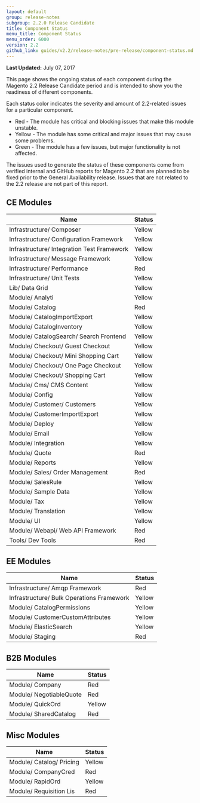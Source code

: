 ```yaml
---
layout: default
group: release-notes
subgroup: 2.2.0 Release Candidate
title: Component Status
menu_title: Component Status
menu_order: 6000
version: 2.2
github_link: guides/v2.2/release-notes/pre-release/component-status.md
---
```


**Last Updated:** July 07, 2017

This page shows the ongoing status of each component during the Magento 2.2 Release Candidate period and is intended to show you the readiness of different components.

Each status color indicates the severity and amount of 2.2-related issues for a particular component.

* <span class="status red">Red</span> - The module has critical and blocking issues that make this module unstable.
* <span class="status yellow">Yellow</span> - The module has some critical and major issues that may cause some problems.
* <span class="status green">Green</span> - The module has a few issues, but major functionality is not affected.

The issues used to generate the status of these components come from verified internal and GitHub reports for Magento 2.2 that are planned to be fixed prior to the General Availability release.
Issues that are not related to the 2.2 release are not part of this report.

## CE Modules

| Name                                       | Status |
| --- | --- |
| Infrastructure/ Composer                   | <span class="status yellow">Yellow</span> |
| Infrastructure/ Configuration Framework    | <span class="status yellow">Yellow</span> |
| Infrastructure/ Integration Test Framework | <span class="status yellow">Yellow</span> |
| Infrastructure/ Message Framework          | <span class="status yellow">Yellow</span> |
| Infrastructure/ Performance                | <span class="status red">Red</span>    |
| Infrastructure/ Unit Tests                 | <span class="status yellow">Yellow</span> |
| Lib/ Data Grid                             | <span class="status yellow">Yellow</span> |
| Module/ Analyti                            | <span class="status yellow">Yellow</span> |
| Module/ Catalog                            | <span class="status red">Red</span>    |
| Module/ CatalogImportExport                | <span class="status yellow">Yellow</span> |
| Module/ CatalogInventory                   | <span class="status yellow">Yellow</span> |
| Module/ CatalogSearch/ Search Frontend     | <span class="status yellow">Yellow</span> |
| Module/ Checkout/ Guest Checkout           | <span class="status yellow">Yellow</span> |
| Module/ Checkout/ Mini Shopping Cart       | <span class="status yellow">Yellow</span> |
| Module/ Checkout/ One Page Checkout        | <span class="status yellow">Yellow</span> |
| Module/ Checkout/ Shopping Cart            | <span class="status yellow">Yellow</span> |
| Module/ Cms/ CMS Content                   | <span class="status yellow">Yellow</span> |
| Module/ Config                             | <span class="status yellow">Yellow</span> |
| Module/ Customer/ Customers                | <span class="status yellow">Yellow</span> |
| Module/ CustomerImportExport               | <span class="status yellow">Yellow</span> |
| Module/ Deploy                             | <span class="status yellow">Yellow</span> |
| Module/ Email                              | <span class="status yellow">Yellow</span> |
| Module/ Integration                        | <span class="status yellow">Yellow</span> |
| Module/ Quote                              | <span class="status red">Red</span>    |
| Module/ Reports                            | <span class="status yellow">Yellow</span> |
| Module/ Sales/ Order Management            | <span class="status red">Red</span>    |
| Module/ SalesRule                          | <span class="status yellow">Yellow</span> |
| Module/ Sample Data                        | <span class="status yellow">Yellow</span> |
| Module/ Tax                                | <span class="status yellow">Yellow</span> |
| Module/ Translation                        | <span class="status yellow">Yellow</span> |
| Module/ UI                                 | <span class="status yellow">Yellow</span> |
| Module/ Webapi/ Web API Framework          | <span class="status red">Red</span>    |
| Tools/ Dev Tools                           | <span class="status red">Red</span>    |

## EE Modules

| Name                                      | Status |
| --- | --- |
| Infrastructure/ Amqp Framework            | <span class="status red">Red</span>    |
| Infrastructure/ Bulk Operations Framework | <span class="status yellow">Yellow</span> |
| Module/ CatalogPermissions                | <span class="status yellow">Yellow</span> |
| Module/ CustomerCustomAttributes          | <span class="status yellow">Yellow</span> |
| Module/ ElasticSearch                     | <span class="status yellow">Yellow</span> |
| Module/ Staging                           | <span class="status red">Red</span>    |

## B2B Modules

| Name                    | Status |
| --- | --- |
| Module/ Company         | <span class="status red">Red</span>    |
| Module/ NegotiableQuote | <span class="status red">Red</span>    |
| Module/ QuickOrd        | <span class="status yellow">Yellow</span> |
| Module/ SharedCatalog   | <span class="status red">Red</span>    |

## Misc Modules

| Name                     | Status |
| ------------------------ | ------ |
| Module/ Catalog/ Pricing | <span class="status yellow">Yellow</span> |
| Module/ CompanyCred      | <span class="status red">Red</span>    |
| Module/ RapidOrd         | <span class="status yellow">Yellow</span> |
| Module/ Requisition Lis  | <span class="status red">Red</span>    |

